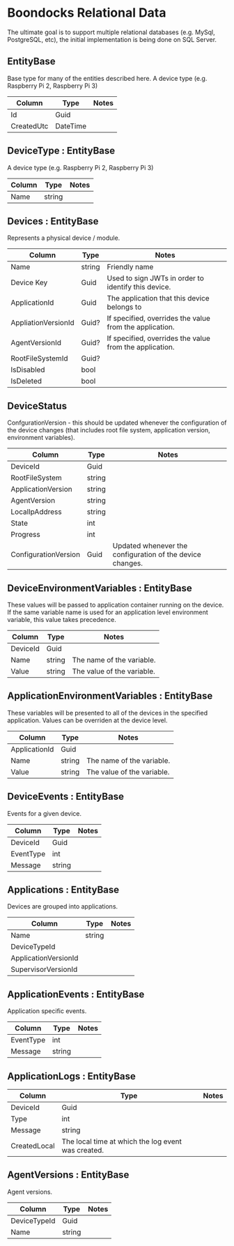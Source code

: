 # Boondocks Relational Data
The ultimate goal is to support multiple relational databases (e.g. MySql, PostgreSQL, etc), the initial implementation is being done on SQL Server.

## EntityBase
Base type for many of the entities described here.
A device type (e.g. Raspberry Pi 2, Raspberry Pi 3)

| Column | Type | Notes |
| ------ | ---- | ----- |
|Id|Guid|
|CreatedUtc|DateTime|

## DeviceType : EntityBase
A device type (e.g. Raspberry Pi 2, Raspberry Pi 3)

| Column | Type | Notes |
| ------ | ---- | ----- |
|Name|string| |

## Devices : EntityBase
Represents a physical device / module.

| Column | Type | Notes |
| ------ | ---- | ----- |
|Name|string|Friendly name|
|Device Key|Guid|Used to sign JWTs in order to identify this device.|
|ApplicationId|Guid|The application that this device belongs to|
|AppliationVersionId|Guid?|If specified, overrides the value from the application.|
|AgentVersionId|Guid?|If specified, overrides the value from the application.|
|RootFileSystemId|Guid?||
|IsDisabled|bool||
|IsDeleted|bool||

## DeviceStatus
ConfgurationVersion - this should be updated whenever the configuration of the device changes (that includes root file system, application version, environment variables).

| Column | Type | Notes |
| ------ | ---- | ----- |
|DeviceId            |Guid||
|RootFileSystem      |string||
|ApplicationVersion  |string||
|AgentVersion        |string||
|LocalIpAddress      |string||
|State               |int||
|Progress            |int||
|ConfigurationVersion|Guid|Updated whenever the configuration of the device changes.|

## DeviceEnvironmentVariables : EntityBase
These values will be passed to application container running on the device. If the same variable name is used for an application level environment variable, this value takes precedence.

| Column | Type | Notes |
| ------ | ---- | ----- |
|DeviceId|Guid||
|Name|string|The name of the variable.|
|Value|string|The value of the variable.|

## ApplicationEnvironmentVariables : EntityBase
These variables will be presented to all of the devices in the specified application. Values can be overriden at the device level.

| Column | Type | Notes |
| ------ | ---- | ----- |
|ApplicationId|Guid||
|Name|string|The name of the variable.|
|Value|string|The value of the variable.|

## DeviceEvents : EntityBase
Events for a given device.

| Column | Type | Notes |
| ------ | ---- | ----- |
|DeviceId|Guid||
|EventType|int||
|Message|string||

## Applications : EntityBase
Devices are grouped into applications.

| Column | Type | Notes |
| ------ | ---- | ----- |
|Name|string||
|DeviceTypeId||
|ApplicationVersionId||
|SupervisorVersionId||

## ApplicationEvents : EntityBase
Application specific events.

| Column | Type | Notes |
| ------ | ---- | ----- |
|EventType|int||
|Message|string||

## ApplicationLogs : EntityBase

| Column | Type | Notes |
| ------ | ---- | ----- |
|DeviceId|Guid||
|Type|int||
|Message|string|
|CreatedLocal|The local time at which the log event was created.|


## AgentVersions : EntityBase
Agent versions.

| Column | Type | Notes |
| ------ | ---- | ----- |
|DeviceTypeId|Guid||
|Name|string||
